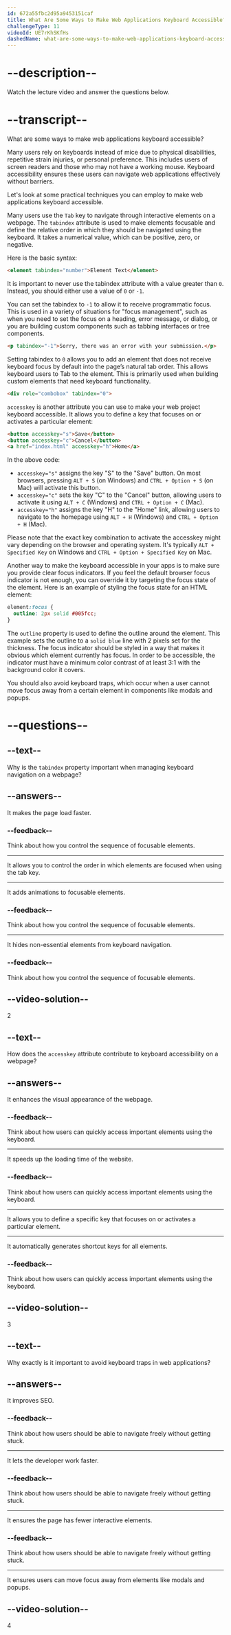 ```yaml
---
id: 672a55fbc2d95a9453151caf
title: What Are Some Ways to Make Web Applications Keyboard Accessible?
challengeType: 11
videoId: UE7rKhSKfHs
dashedName: what-are-some-ways-to-make-web-applications-keyboard-accessible
---
```


# --description--

Watch the lecture video and answer the questions below.

# --transcript--

What are some ways to make web applications keyboard accessible?

Many users rely on keyboards instead of mice due to physical disabilities, repetitive strain injuries, or personal preference. This includes users of screen readers and those who may not have a working mouse.
Keyboard accessibility ensures these users can navigate web applications effectively without barriers.

Let's look at some practical techniques you can employ to make web applications keyboard accessible.

Many users use the `Tab` key to navigate through interactive elements on a webpage. The `tabindex` attribute is used to make elements focusable and define the relative order in which they should be navigated using the keyboard. It takes a numerical value, which can be positive, zero, or negative.

Here is the basic syntax:

```html
<element tabindex="number">Element Text</element>
```

It is important to never use the tabindex attribute with a value greater than `0`. Instead, you should either use a value of `0` or `-1`.

You can set the tabindex to `-1` to allow it to receive programmatic focus. This is used in a variety of situations for "focus management", such as when you need to set the focus on a heading, error message, or dialog, or you are building custom components such as tabbing interfaces or tree components.

```html
<p tabindex="-1">Sorry, there was an error with your submission.</p>
```

Setting tabindex to `0` allows you to add an element that does not receive keyboard focus by default into the page’s natural tab order. This allows keyboard users to Tab to the element. This is primarily used when building custom elements that need keyboard functionality. 

```html
<div role="combobox" tabindex="0">
```    

`accesskey` is another attribute you can use to make your web project keyboard accessible. It allows you to define a key that focuses on or activates a particular element:

```html
<button accesskey="s">Save</button>
<button accesskey="c">Cancel</button>
<a href="index.html" accesskey="h">Home</a>
```

In the above code:

- `accesskey="s"` assigns the key "S" to the "Save" button. On most browsers, pressing `ALT + S` (on Windows) and `CTRL + Option + S` (on Mac) will activate this button.
- `accesskey="c"` sets the key "C" to the "Cancel" button, allowing users to activate it using `ALT + C` (Windows) and `CTRL + Option + C` (Mac).
- `accesskey="h"` assigns the key "H" to the "Home" link, allowing users to navigate to the homepage using `ALT + H` (Windows) and `CTRL + Option + H` (Mac).

Please note that the exact key combination to activate the accesskey might vary depending on the browser and operating system. It's typically `ALT + Specified Key` on Windows and `CTRL + Option + Specified Key` on Mac.

Another way to make the keyboard accessible in your apps is to make sure you provide clear focus indicators. If you feel the default browser focus indicator is not enough, you can override it by targeting the focus state of the element.
Here is an example of styling the focus state for an HTML element:

```css
element:focus {
  outline: 2px solid #005fcc;
}
```

The `outline` property is used to define the outline around the element. This example sets the outline to a `solid blue` line with 2 pixels set for the thickness. The focus indicator should be styled in a way that makes it obvious which element currently has focus. In order to be accessible, the indicator must have a minimum color contrast of at least 3:1 with the background color it covers. 

You should also avoid keyboard traps, which occur when a user cannot move focus away from a certain element in components like modals and popups.

# --questions--

## --text--

Why is the `tabindex` property important when managing keyboard navigation on a webpage?

## --answers--

It makes the page load faster.

### --feedback--

Think about how you control the sequence of focusable elements.

---

It allows you to control the order in which elements are focused when using the tab key.

---

It adds animations to focusable elements.

### --feedback--

Think about how you control the sequence of focusable elements.

---

It hides non-essential elements from keyboard navigation.

### --feedback--

Think about how you control the sequence of focusable elements.

## --video-solution--

2

## --text--

How does the `accesskey` attribute contribute to keyboard accessibility on a webpage?

## --answers--

It enhances the visual appearance of the webpage.

### --feedback--

Think about how users can quickly access important elements using the keyboard.

---

It speeds up the loading time of the website.

### --feedback--

Think about how users can quickly access important elements using the keyboard.

---

It allows you to define a specific key that focuses on or activates a particular element.

---

It automatically generates shortcut keys for all elements.

### --feedback--

Think about how users can quickly access important elements using the keyboard.

## --video-solution--

3

## --text--

Why exactly is it important to avoid keyboard traps in web applications?

## --answers--

It improves SEO.

### --feedback--

Think about how users should be able to navigate freely without getting stuck.

---

It lets the developer work faster.

### --feedback--

Think about how users should be able to navigate freely without getting stuck.

---

It ensures the page has fewer interactive elements.

### --feedback--

Think about how users should be able to navigate freely without getting stuck.

---

It ensures users can move focus away from elements like modals and popups.

## --video-solution--

4
